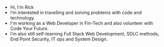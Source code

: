 -  Hi, I’m Rick
-  I’m interested in travelling and solving problems with code and technology.
-  I'm working as a Web Developer in Fin-Tech and also volunteer with Code Your Future.
-  I’m also still self-learning Full Stack Web Development, SDLC methods, End Point Security, IT ops and System Design.


<!---
rickscode/rickscode is a ✨ special ✨ repository because its `README.md` (this file) appears on your GitHub profile.
You can click the Preview link to take a look at your changes.
--->
